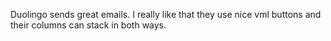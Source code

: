 Duolingo sends great emails. I really like that they use nice vml buttons and their columns can stack in both ways.